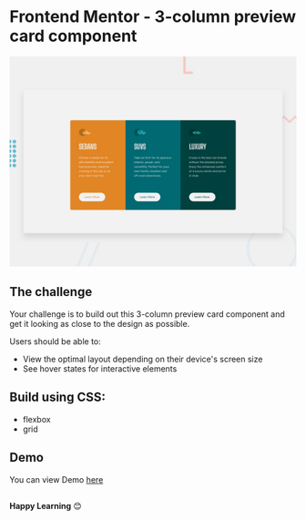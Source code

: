 # Frontend Mentor - 3-column preview card component

![Design preview for the 3-column preview card component coding challenge](./design/desktop-preview.jpg)

## The challenge

Your challenge is to build out this 3-column preview card component and get it looking as close to the design as possible.

Users should be able to:

- View the optimal layout depending on their device's screen size
- See hover states for interactive elements

## Build using CSS:

- flexbox
- grid

## Demo
You can view Demo [here](https://nisha-nish.github.io/3-column-preview-card-component/)

##

**Happy Learning** 😊
